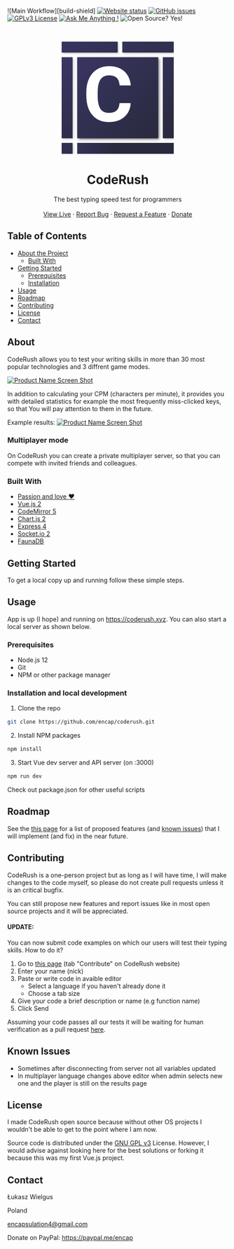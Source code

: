 ![Main Workflow][build-shield]
[![Website status][website-shield]][main-url]
[![GitHub issues][issues-shield]][issues-url]
[![GPLv3 License][license-shield]][license-url]
[![Ask Me Anything !][ama-shield]][email-link]
![Open Source? Yes!][os-shield]

<!-- PROJECT LOGO -->
<br />
<p align="center">
  <a href="https://coderush.xyz">
    <img src=".github/images/logo.webp" alt="Logo" width="256" height="256">
  </a>

  <h1 align="center">CodeRush</h1>

  <p align="center">
    The best typing speed test for programmers
    <br />
    <br />
    <a href="https://coderush.xyz">View Live</a>
    ·
    <a href="https://github.com/encap/coderush/issues">Report Bug</a>
    ·
    <a href="https://github.com/encap/coderush/issues">Request a Feature</a>
    ·
    <a href="https://paypal.me/encap">Donate</a>
  </p>
</p>

<!-- TABLE OF CONTENTS -->
## Table of Contents

* [About the Project](#about-the-project)
  * [Built With](#built-with)
* [Getting Started](#getting-started)
  * [Prerequisites](#prerequisites)
  * [Installation](#installation)
* [Usage](#usage)
* [Roadmap](#roadmap)
* [Contributing](#contributing)
* [License](#license)
* [Contact](#contact)

<!-- ABOUT THE PROJECT -->
## About
CodeRush allows you to test your writing skills in more than 30 most popular technologies and 3 diffrent game modes. 

[![Product Name Screen Shot][main-screenshot]][main-url]

In addition to calculating your CPM (characters per minute), it provides you with detailed statistics for example the most frequently miss-clicked keys, so that You will pay attention to them in the future.

Example results:
[![Product Name Screen Shot][results-screenshot]][main-url]

### Multiplayer mode
On CodeRush you can create a private multiplayer server, so that you can compete with invited friends and colleagues.


### Built With

* [Passion and love :heart:](https://coderush.xyz/about)
* [Vue.js 2](https://vuejs.org/)
* [CodeMirror 5](https://codemirror.net/)
* [Chart.js 2](https://www.chartjs.org/)
* [Express 4](https://expressjs.com/)
* [Socket.io 2](https://socket.io/)
* [FaunaDB](https://fauna.com/)


## Getting Started

To get a local copy up and running follow these simple steps.

## Usage

App is up (I hope) and running on https://coderush.xyz. You can also start a local server as shown below.


### Prerequisites

* Node.js 12
* Git
* NPM or other package manager


### Installation and local development

1. Clone the repo
```sh
git clone https://github.com/encap/coderush.git
```
2. Install NPM packages
```sh
npm install
```
3. Start Vue dev server and API server (on :3000)
```sh
npm run dev
```

Check out package.json for other useful scripts

## Roadmap

See the [this page][issues-url] for a list of proposed features (and [known issues](#known-issues)) that I will implement (and fix) in the near future.


## Contributing

CodeRush is a one-person project but as long as I will have time, I will make changes to the code myself, so please do not create pull requests unless it is an critical bugfix.

You can still propose new features and report issues like in most open source projects and it will be appreciated.

#### UPDATE:

You can now submit code examples on which our users will test their typing skills. How to do it?

1. Go to [this page][contribute-url] (tab "Contribute" on CodeRush website)
2. Enter your name (nick)
3. Paste or write code in avaible editor
    * Select a language if you haven't already done it
    * Choose a tab size
3. Give your code a brief description or name (e.g function name)
4. Click Send

Assuming your code passes all our tests it will be waiting for human verification as a pull request [here][pulls-url].

## Known Issues
  * Sometimes after disconnecting from server not all variables updated
  * In multiplayer language changes above editor when admin selects new one and the player is still on the results page

## License

I made CodeRush open source because without other OS projects I wouldn't be able to get to the point where I am now.

Source code is distributed under the [GNU GPL v3][license-url] License. However, I would advise against looking here for the best solutions or forking it because this was my first Vue.js project.


## Contact
Łukasz Wielgus

Poland

encapsulation4@gmail.com

Donate on PayPal: https://paypal.me/encap


<!-- MARKDOWN LINKS & IMAGES -->
<!-- https://www.markdownguide.org/basic-syntax/#reference-style-links -->
[license-shield]: https://img.shields.io/badge/License-GPL%20v3-yellow.svg
[license-url]: https://www.gnu.org/licenses/gpl-3.0.en.html
[website-shield]: https://img.shields.io/website-up-down-green-red/https/coderush.xyz.svg
[ama-shield]: https://img.shields.io/badge/Ask%20me-anything-1abc9c.svg
[email-link]: 'mailto:encapsulation4@gmail.com?subject=[GitHub]%20'
[main-url]: https://coderush.xyz
[contribute-url]: https://coderush.xyz/contribute
[pulls-url]: https://github.com/encap/coderush/pulls
[issues-url]: https://github.com/encap/coderush/issues
[issues-shield]: https://img.shields.io/github/issues/encap/coderush
[main-screenshot]: .github/images/main-screenshot.webp
[results-screenshot]: .github/images/results-screenshot.webp
[workflow-shield]: https://github.com/encap/coderush/workflows/Main%20Workflow/badge.svg
[os-shield]: https://badgen.net/badge/Open%20Source%20%3F/Yes%21/blue?icon=github